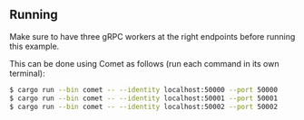## Running

Make sure to have three gRPC workers at the right endpoints before running this example.

This can be done using Comet as follows (run each command in its own terminal):

```sh
$ cargo run --bin comet -- --identity localhost:50000 --port 50000
$ cargo run --bin comet -- --identity localhost:50001 --port 50001
$ cargo run --bin comet -- --identity localhost:50002 --port 50002
```
